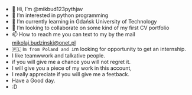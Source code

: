 - 👋 Hi, I’m @mikbud123pythjav
- 👀 I’m interested in python programming
- 🌱 I’m currently learning in Gdańsk University of Technology
- 💞️ I’m looking to collaborate on some kind of my first CV portfolio
- 📫 How to reach me you can text to my by the mail mikolaj.budzinski@onet.pl
- 🇵🇱 i`m from Poland and i`m looking for opportunity to get an internship.
-    I like teamwwork and talkative people. 
-    if you will give me a chance you will not regret it.
-    I will give you a piece of my work in this account,
-    I really appreciate if you will give me a feetback.
-    Have a Good day.
-    :D

<!---
mikbud123pythjav/mikbud123pythjav is a ✨ special ✨ repository because its `README.md` (this file) appears on your GitHub profile.
You can click the Preview link to take a look at your changes.
--->
